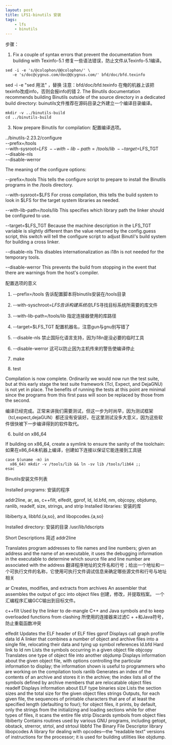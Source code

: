 ```yaml
---
layout: post
title: LFS1-binutils 安装
tags:
    - lfs
    - binutils
---
```


步骤：

1. Fix a couple of syntax errors that prevent the documentation from building with Texinfo-5.1
修复一些语法错误，防止文件从Texinfo-5.1编译。

>
	sed -i -e 's/@colophon/@@colophon/' \
       -e 's/doc@cygnus.com/doc@@cygnus.com/' bfd/doc/bfd.texinfo

sed -i -e "sed 用法" ，替换
注意：bfd/doc/bfd.texinfo 在俺的机器上该把texinfo改成info，否则会报info的错
2. The Binutils documentation recommends building Binutils outside of the source directory in a dedicated build directory:
buinutils文件推荐在源码目录之外建立一个编译目录编译。 

>
	mkdir -v ../binutils-build
	cd ../binutils-build

3. Now prepare Binutils for compilation:
 配置编译选项。

>
../binutils-2.23.2/configure   \
    --prefix=/tools            \
    --with-sysroot=$LFS        \
    --with-lib-path=/tools/lib \
    --target=$LFS_TGT          \
    --disable-nls              \
    --disable-werror


The meaning of the configure options:

--prefix=/tools
This tells the configure script to prepare to install the Binutils programs in the /tools directory.

--with-sysroot=$LFS
For cross compilation, this tells the build system to look in $LFS for the target system libraries as needed.

--with-lib-path=/tools/lib
This specifies which library path the linker should be configured to use.

--target=$LFS_TGT
Because the machine description in the LFS_TGT variable is slightly different than the value returned by the config.guess script, this switch will tell the configure script to adjust Binutil's build system for building a cross linker.

--disable-nls
This disables internationalization as i18n is not needed for the temporary tools.

--disable-werror
This prevents the build from stopping in the event that there are warnings from the host's compiler.

配置选项的意义

1. --prefix=/tools 告诉配置脚本将binutils安装在/tools目录

2. --with-syschroot=$LFS 告诉构建系统在$LFS寻找目标系统所需要的库文件

3. --with-lib-path=/tools/lib 指定连接器使用的库路径

4. --target=$LFS_TGT 配置机器名，注意gun与gnu别写错了

5. --disable-nls 禁止国际化语言支持，因为i18n是没必要的临时工具

6. --disable-werror 这可以防止因为主机传来的警告使编译停止

4. make 

5. test

Compilation is now complete. Ordinarily we would now run the test suite, but at this early stage the test suite framework (Tcl, Expect, and DejaGNU) is not yet in place. The benefits of running the tests at this point are minimal since the programs from this first pass will soon be replaced by those from the second.

编译已经完成。正常来讲我们需要测试，但这一步为时尚早，因为测试框架（tcl,expect,dejaGUN）都还没有安装好。在这里测试没多大意义，因为这些软件很快被下一步编译得到的软件取代。

6. build on x86_64

If building on x86_64, create a symlink to ensure the sanity of the toolchain:
如果在x86_64未机器上编译，创建如下连接以保证它能连接到工具链
>
	case $(uname -m) in
	  x86_64) mkdir -v /tools/lib && ln -sv lib /tools/lib64 ;;
	esac


Binutils安装文件列表

Installed programs:
安装的程序

addr2line, ar, as, c++filt, elfedit, gprof, ld, ld.bfd, nm, objcopy, objdump, ranlib, readelf, size, strings, and strip
Installed libraries:
安装的库

libiberty.a, libbfd.{a,so}, and libopcodes.{a,so}

Installed directory:
安装的目录
/usr/lib/ldscripts

Short Descriptions
简述
addr2line

Translates program addresses to file names and line numbers; given an address and the name of an executable, it uses the debugging information in the executable to determine which source file and line number are associated with the address
翻译程序地址的文件名和行号；给出一个地址和一个可执行文件的名称，它使用可执行文件调试信息来确定哪些源文件和行号与地址相关

ar
Creates, modifies, and extracts from archives
An assembler that assembles the output of gcc into object files
创建，修改，并提取档案。
一个汇编程序汇编GCC输出到目标文件。

c++filt
Used by the linker to de-mangle C++ and Java symbols and to keep overloaded functions from clashing
所使用的连接器来过滤C + +和Java符号，防止重载函数冲突

>
elfedit
Updates the ELF header of ELF files
gprof
Displays call graph profile data
ld
A linker that combines a number of object and archive files into a single file, relocating their data and tying up symbol references
ld.bfd
Hard link to ld
nm
Lists the symbols occurring in a given object file
objcopy
Translates one type of object file into another
objdump
Displays information about the given object file, with options controlling the particular information to display; the information shown is useful to programmers who are working on the compilation tools
ranlib
Generates an index of the contents of an archive and stores it in the archive; the index lists all of the symbols defined by archive members that are relocatable object files
readelf
Displays information about ELF type binaries
size
Lists the section sizes and the total size for the given object files
strings
Outputs, for each given file, the sequences of printable characters that are of at least the specified length (defaulting to four); for object files, it prints, by default, only the strings from the initializing and loading sections while for other types of files, it scans the entire file
strip
Discards symbols from object files
libiberty
Contains routines used by various GNU programs, including getopt, obstack, strerror, strtol, and strtoul
libbfd
The Binary File Descriptor library
libopcodes
A library for dealing with opcodes—the “readable text” versions of instructions for the processor; it is used for building utilities like objdump.
